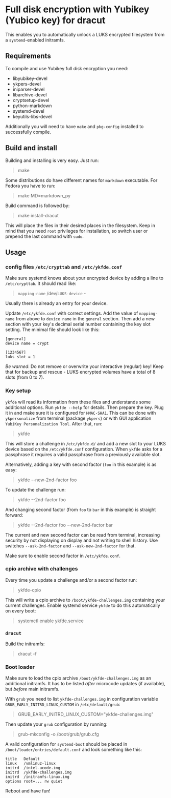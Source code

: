 Full disk encryption with Yubikey (Yubico key) for dracut
=========================================================

This enables you to automatically unlock a LUKS encrypted filesystem from
a `systemd`-enabled initramfs.

Requirements
------------

To compile and use Yubikey full disk encryption you need:

* libyubikey-devel
* ykpers-devel
* iniparser-devel
* libarchive-devel
* cryptsetup-devel
* python-markdown
* systemd-devel
* keyutils-libs-devel

Additionally you will need to have `make` and `pkg-config` installed to
successfully compile.

Build and install
-----------------

Building and installing is very easy. Just run:

> make

Some distributions do have different names for `markdown` executable.
For Fedora you have to run:

> make MD=markdown_py

Build command is followed by:

> make install-dracut

This will place the files in their desired places in the filesystem.
Keep in mind that you need `root` privileges for installation, so switch
user or prepend the last command with `sudo`.

Usage
-----

### config files `/etc/crypttab` and `/etc/ykfde.conf`

Make sure systemd knows about your encrypted device by
adding a line to `/etc/crypttab`. It should read like:

> `mapping-name` /dev/`LUKS-device` -

Usually there is already an entry for your device.

Update `/etc/ykfde.conf` with correct settings. Add the value of
`mapping-name` from above to `device name` in the `general` section. Then
add a new section with your key's decimal serial number containing the key
slot setting. The minimal file should look like this:

    [general]
    device name = crypt

    [1234567]
    luks slot = 1

*Be warned*: Do not remove or overwrite your interactive (regular) key!
Keep that for backup and rescue - LUKS encrypted volumes have a total
of 8 slots (from 0 to 7).

### Key setup

`ykfde` will read its information from these files and understands some
additional options. Run `ykfde --help` for details. Then prepare
the key. Plug it in and make sure it is configured for `HMAC-SHA1`. This can
be done with `ykpersonalize` from terminal (package `ykpers`)
or with GUI application `YubiKey Personalization Tool`. After that, run:

> ykfde

This will store a challenge in `/etc/ykfde.d/` and add a new slot to
your LUKS device based on the `/etc/ykfde.conf` configuration. When
`ykfde` asks for a passphrase it requires a valid passphrase from a
previously available slot.

Alternatively, adding a key with second factor (`foo` in this example)
is as easy:

> ykfde --new-2nd-factor foo

To update the challenge run:

> ykfde --2nd-factor foo

And changing second factor (from `foo` to `bar` in this example) is
straight forward:

> ykfde --2nd-factor foo --new-2nd-factor bar

The current and new second factor can be read from terminal, increasing
security by not displaying on display and not writing to shell history.
Use switches `--ask-2nd-factor` and `--ask-new-2nd-factor` for that.

Make sure to enable second factor in `/etc/ykfde.conf`.

### cpio archive with challenges

Every time you update a challenge and/or a second factor run:

> ykfde-cpio

This will write a cpio archive to `/boot/ykfde-challenges.img` containing
your current challenges. Enable systemd service `ykfde` to do this
automatically on every boot:

> systemctl enable ykfde.service

### `dracut`

Build the initramfs:

> dracut -f

### Boot loader

Make sure to load the cpio archive `/boot/ykfde-challenges.img`
as an additional initramfs. It has to be listed *after* microcode
updates (if available), but *before* main initramfs.

With `grub` you need to list `ykfde-challenges.img` in configuration
variable `GRUB_EARLY_INITRD_LINUX_CUSTOM` in `/etc/default/grub`:

> GRUB_EARLY_INITRD_LINUX_CUSTOM="ykfde-challenges.img"

Then update your `grub` configuration by running:

> grub-mkconfig -o /boot/grub/grub.cfg

A valid configuration for `systemd-boot` should be placed in
`/boot/loader/entries/default.conf` and look something like this:

```
title   Default
linux   /vmlinuz-linux
initrd  /intel-ucode.img
initrd  /ykfde-challenges.img
initrd  /initramfs-linux.img
options root=... rw quiet
```

Reboot and have fun!
